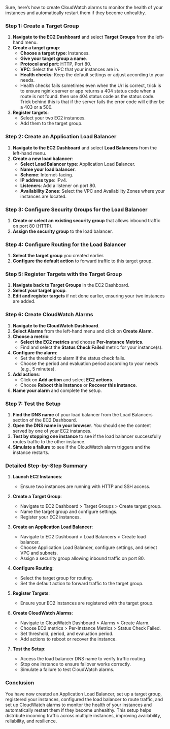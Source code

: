 Sure, here’s how to create CloudWatch alarms to monitor the health of your instances and automatically restart them if they become unhealthy.

### Step 1: Create a Target Group

1. **Navigate to the EC2 Dashboard** and select **Target Groups** from the left-hand menu.
2. **Create a target group**:
   - **Choose a target type**: Instances.
   - **Give your target group a name**.
   - **Protocol and port**: HTTP, Port 80.
   - **VPC**: Select the VPC that your instances are in.
   - **Health checks**: Keep the default settings or adjust according to your needs.
   - Health checks fails sometimes even when the Url is correct, trick is to ensure nginix server or app returns a 404 status code when a route is not found. then use 404 status code as the status code. Trick behind this is that if the server fails the error code will either be a 403 or a 500.  
3. **Register targets**:
   - Select your two EC2 instances.
   - Add them to the target group.

### Step 2: Create an Application Load Balancer

1. **Navigate to the EC2 Dashboard** and select **Load Balancers** from the left-hand menu.
2. **Create a new load balancer**:
   - **Select Load Balancer type**: Application Load Balancer.
   - **Name your load balancer**.
   - **Scheme**: Internet-facing.
   - **IP address type**: IPv4.
   - **Listeners**: Add a listener on port 80.
   - **Availability Zones**: Select the VPC and Availability Zones where your instances are located.

### Step 3: Configure Security Groups for the Load Balancer

1. **Create or select an existing security group** that allows inbound traffic on port 80 (HTTP).
2. **Assign the security group** to the load balancer.

### Step 4: Configure Routing for the Load Balancer

1. **Select the target group** you created earlier.
2. **Configure the default action** to forward traffic to this target group.

### Step 5: Register Targets with the Target Group

1. **Navigate back to Target Groups** in the EC2 Dashboard.
2. **Select your target group**.
3. **Edit and register targets** if not done earlier, ensuring your two instances are added.

### Step 6: Create CloudWatch Alarms

1. **Navigate to the CloudWatch Dashboard**.
2. **Select Alarms** from the left-hand menu and click on **Create Alarm**.
3. **Choose a metric**:
   - **Select the EC2 metrics** and choose **Per-Instance Metrics**.
   - Find and select the **Status Check Failed** metric for your instance(s).
4. **Configure the alarm**:
   - Set the threshold to alarm if the status check fails.
   - Choose the period and evaluation period according to your needs (e.g., 5 minutes).
5. **Add actions**:
   - Click on **Add action** and select **EC2 actions**.
   - Choose **Reboot this instance** or **Recover this instance**.
6. **Name your alarm** and complete the setup.

### Step 7: Test the Setup

1. **Find the DNS name** of your load balancer from the Load Balancers section of the EC2 Dashboard.
2. **Open the DNS name in your browser**. You should see the content served by one of your EC2 instances.
3. **Test by stopping one instance** to see if the load balancer successfully routes traffic to the other instance.
4. **Simulate a failure** to see if the CloudWatch alarm triggers and the instance restarts.

### Detailed Step-by-Step Summary

1. **Launch EC2 Instances**:
   - Ensure two instances are running with HTTP and SSH access.

2. **Create a Target Group**:
   - Navigate to EC2 Dashboard > Target Groups > Create target group.
   - Name the target group and configure settings.
   - Register your EC2 instances.

3. **Create an Application Load Balancer**:
   - Navigate to EC2 Dashboard > Load Balancers > Create load balancer.
   - Choose Application Load Balancer, configure settings, and select VPC and subnets.
   - Assign a security group allowing inbound traffic on port 80.

4. **Configure Routing**:
   - Select the target group for routing.
   - Set the default action to forward traffic to the target group.

5. **Register Targets**:
   - Ensure your EC2 instances are registered with the target group.

6. **Create CloudWatch Alarms**:
   - Navigate to CloudWatch Dashboard > Alarms > Create Alarm.
   - Choose EC2 metrics > Per-Instance Metrics > Status Check Failed.
   - Set threshold, period, and evaluation period.
   - Add actions to reboot or recover the instance.

7. **Test the Setup**:
   - Access the load balancer DNS name to verify traffic routing.
   - Stop one instance to ensure failover works correctly.
   - Simulate a failure to test CloudWatch alarms.

### Conclusion

You have now created an Application Load Balancer, set up a target group, registered your instances, configured the load balancer to route traffic, and set up CloudWatch alarms to monitor the health of your instances and automatically restart them if they become unhealthy. This setup helps distribute incoming traffic across multiple instances, improving availability, reliability, and resilience.
